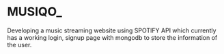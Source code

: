 # MUSIQO_
Developing a music streaming website using SPOTIFY API which currently has a working login, signup page with mongodb to store the information of the user.
